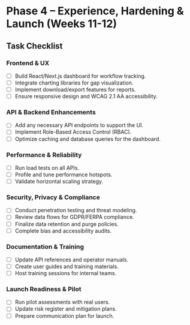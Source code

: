 # Phase 4 – Experience, Hardening & Launch (Weeks 11-12)

## Task Checklist

### Frontend & UX
- [ ] Build React/Next.js dashboard for workflow tracking.
- [ ] Integrate charting libraries for gap visualization.
- [ ] Implement download/export features for reports.
- [ ] Ensure responsive design and WCAG 2.1 AA accessibility.

### API & Backend Enhancements
- [ ] Add any necessary API endpoints to support the UI.
- [ ] Implement Role-Based Access Control (RBAC).
- [ ] Optimize caching and database queries for the dashboard.

### Performance & Reliability
- [ ] Run load tests on all APIs.
- [ ] Profile and tune performance hotspots.
- [ ] Validate horizontal scaling strategy.

### Security, Privacy & Compliance
- [ ] Conduct penetration testing and threat modeling.
- [ ] Review data flows for GDPR/FERPA compliance.
- [ ] Finalize data retention and purge policies.
- [ ] Complete bias and accessibility audits.

### Documentation & Training
- [ ] Update API references and operator manuals.
- [ ] Create user guides and training materials.
- [ ] Host training sessions for internal teams.

### Launch Readiness & Pilot
- [ ] Run pilot assessments with real users.
- [ ] Update risk register and mitigation plans.
- [ ] Prepare communication plan for launch.